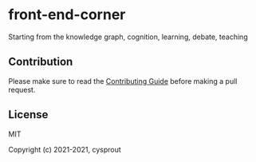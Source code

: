 # front-end-corner
Starting from the knowledge graph, cognition, learning, debate, teaching

## Contribution
Please make sure to read the [Contributing Guide](./CONTRIBUTING.md) before making a pull request. 

## License
MIT

Copyright (c) 2021-2021, cysprout